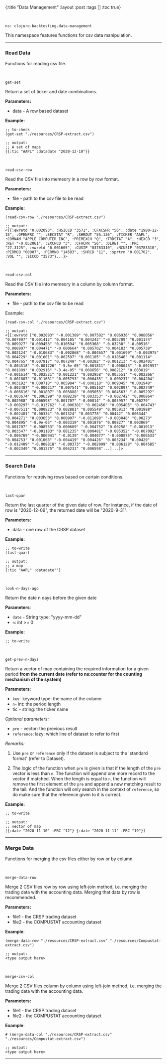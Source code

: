 {:title "Data Management"
 :layout :post
 :tags  []
 :toc true}
 
<br>

`ns: clojure-backtesting.data-management`

This namespace features functions for csv data manipulation.

---

### Read Data
Functions for reading csv file.

<br>

`get-set`

Return a set of ticker and date combinations.

**Parameters:**
- data - A row based dataset

**Example:**

```
;; to-check
(get-set "./resources/CRSP-extract.csv")

;; output:
;; A set of maps
{{:tic "AAPL" :datadate "2020-12-10"}}
```

<br>

`read-csv-row`

Read the CSV file into memeory in a row by row format. 

**Parameters:**
- file - path to the csv file to be read

**Example:**

```
(read-csv-row "./resources/CRSP-extract.csv")

;; output:
<{{:ewretd "0.002093", :HSICCD "3571", :CFACSHR "56", :date "1980-12-15", :OPENPRC "", :SECSTAT "R", :SHROUT "55.136", :TICKER "AAPL", :COMNAM "APPLE COMPUTER INC", :PRIMEXCH "Q", :TRDSTAT "A", :HEXCD "3", :RET "-0.052061", :EXCHCD "3", :CFACPR "56", :DLRET "", :PRC "27.3125", :vwretd "0.001605", :CUSIP "03783310", :NCUSIP "03783310", :PERMCO "00007", :PERMNO "14593", :SHRCD "11", :sprtrn "0.001702", :VOL "", :SICCD "3573"}...}>
```

<br>


`read-csv-col`

Read the CSV file into memeory in a column by column format. 

**Parameters:**
- file - path to the csv file to be read

Example:

```
(read-csv-col "./resources/CRSP-extract.csv")

;; output:
<[[:ewretd ["0.002093" "-0.001389" "0.007502" "0.006936" "0.008056" "0.007997" "0.001412" "0.004105" "0.004242" "-0.005709" "0.001174" "0.009927" "0.009458" "0.010594" "0.005368" "-0.03238" "-0.00516" "0.008907" "0.004471" "-0.000664" "0.005702" "0.004183" "0.005738" "0.002124" "-0.010683" "-0.002868" "-0.004657" "0.001699" "-0.003975" "0.004729" "0.001001" "0.002597" "0.001105" "-0.018646" "0.001114" "0.004765" "0.007917" "0.007249" "-0.00282" "-0.001213" "-0.002401" "-0.004518" "-0.001726" "-5.5e-05" "0.001811" "-0.008043" "-0.001957" "0.001809" "0.002916" "-3.4e-05" "0.008656" "0.008212" "0.003819" "-0.001614" "0.002521" "0.001221" "0.002958" "0.003551" "-0.002266" "-0.001807" "0.011681" "0.005793" "0.006435" "-0.000237" "0.004204" "0.003192" "0.008718" "0.005984" "-0.000118" "0.009045" "0.001948" "-0.002487" "-0.000217" "0.007541" "0.005162" "0.002897" "0.002749" "-0.006616" "0.001807" "0.003888" "0.005053" "0.004563" "-0.005292" "-0.003674" "0.006399" "0.008239" "0.003353" "-0.002742" "0.000864" "0.002988" "0.006598" "0.001707" "-0.00814" "-0.005957" "0.00279" "-0.000297" "-0.013762" "-0.006381" "0.002456" "0.005405" "0.004743" "-0.007511" "0.000823" "0.002881" "0.005549" "0.005913" "0.001988" "-0.002401" "0.00334" "0.001324" "0.003778" "0.00442" "0.006344" "0.004271" "0.003653" "0.000907" "-0.011098" "-0.003048" "0.00273" "0.004895" "-8.9e-05" "-0.003319" "0.001876" "0.00827" "0.003869" "0.001707" "-0.008553" "0.000689" "-0.004752" "0.00258" "-0.001013" "0.003547" "-0.001183" "0.001235" "0.000481" "-0.005352" "-0.007092" "-0.006769" "-0.006941" "-0.0139" "-0.004077" "-0.000875" "0.006533" "0.004753" "0.001068" "-0.004419" "0.004426" "0.003234" "0.00429" "-0.012409" "-0.008818" "-0.00373" "-0.002009" "0.006128" "0.004585" "-0.002349" "0.001375" "0.004231" "0.006598"...]...]>
```

---

### Search Data
Functions for retreiving rows based on certain conditions.

<br>


`last-quar`

Return the last quarter of the given date of row. For instance, if the date of row is "2020-12-09", the returned date will be "2020-9-31".

**Parameters:**
- data - one row of the CRSP dataset

**Example:**

```
;; to-write
(last-quar)

;; output:
;; a map
{:tic "AAPL" :datadate""}
```

<br>

`look-n-days-ago`

Return the date n days before the given date

**Parameters**: 
- `date` - String type: "yyyy-mm-dd"
- `n`: int >= 0


**Example:**

```
;; to-write

```
<br>

`get-prev-n-days`

Return a vector of map containing the required information for a given period **from the current date (refer to ns:counter for the counting mechanism of the system)**

**Parameters**: 

- `key`- keyword type: the name of the column
- `n`- int: the period length
- tic`- string: the ticker name

*Optional parameters:*

- `pre` - vector: the previous result
- `reference`: lazy: which line of dataset to refer to first

*Remarks:*

1. Use `pre` or `reference` only if the dataset is subject to the 'standard format' (refer to Dataset).

2. The logic of the function when `pre` is given is that if the length of the `pre` vector is less than `n`. The function will append one more record to the vector if matched. When the length is equal to `n`, the function will remove the first element of the `pre` and append a new matching result to the tail. And the function will only search in the context of `reference`, so do make sure that the reference given to it is correct.


**Example:**

```
;; to-write

;; output:
;; vector of map
[{:date "2020-11-10" :PRC "12"} {:date "2020-11-11" :PRC "19"}]
```
---

### Merge Data
Functions for merging the csv files either by row or by column.

<br>

`merge-data-row`

Merge 2 CSV files row by row using left-join method, i.e. merging the trading data with the accounting data. Merging that data by row is recommended. 

**Parameters:**
- file1 - the CRSP trading dataset
- file2 - the COMPUSTAT accounting dataset

**Example**:

```
(merge-data-row "./resources/CRSP-extract.csv" "./resources/Compustat-extract.csv")

;; output:
<type output here>
```
<br>


`merge-csv-col`

Merge 2 CSV files column by column using left-join method, i.e. merging the trading data with the accounting data. 

**Parameters:**
- file1 - the CRSP trading dataset
- file2 - the COMPUSTAT accounting dataset

**Example**:

```
# (merge-data-col "./resources/CRSP-extract.csv" "./resources/Compustat-extract.csv")

;; output:
<type output here>
```

---
